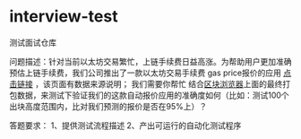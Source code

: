 # interview-test
测试面试仓库

问题描述：针对当前以太坊交易繁忙，上链手续费日益高涨。为帮助用户更加准确预估上链手续费，我们公司推出了一款以太坊交易手续费 gas price报价的应用 [点击链接](https://www.gasnow.org/) ，该页面有数据来源说明；
我们需要你帮忙 结合[区块浏览器](https://cn.etherscan.com/)上面的最终打包数据，来测试下验证我们的这款自动报价应用的准确度如何（比如：测试100个出块高度范围内，比对我们预测的报价是否在95%上）？


答题要求：
1、提供测试流程描述
2、产出可运行的自动化测试程序


